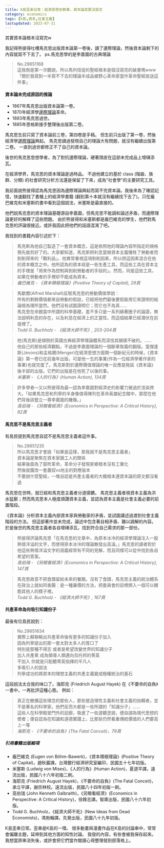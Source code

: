 ```yaml
---
title: K島歪串日常：經濟思想史軼事，資本論其實沒寫完
category: economics
tags: [k島,資本,社會主義]
lastupdated: 2023-07-31
---
```


其實資本論根本沒寫完w

我記得熊彼得吐槽馬克思出版資本論第一卷後，讀了邊際理論，然後資本論剩下的內容就寫不下去了。
ps.馬克思學的是李嘉圖的古典理論

> No.29651168  
> 這我倒是第一次聽說，所以馬列信徒的聖經根本是個沒寫完的破書嗎www  
> 「關於我寫到一半寫不下去的理論半成品被野心革命家當作革命聖經放送這件事」

<!--more-->

#### 資本論未完成原因的推論

+ 1867年馬克思出版資本論第一卷。
+ 1870年經濟學[邊際理論](https://zh.wikipedia.org/zh-tw/%E8%BE%B9%E9%99%85%E4%B8%BB%E4%B9%89)革命。
+ 1883年馬克思過世。
+ 1885年恩格斯接手整理後出版第二卷。

馬克思生前只寫了資本論前三卷，第四卷是手稿。
但生前只出版了第一卷，然後經濟學[邊際理論](https://zh.wikipedia.org/zh-tw/%E8%BE%B9%E9%99%85%E4%B8%BB%E4%B9%89)興起。
馬克思讀過發現自己的理論大有問題，就沒有繼續出版第二卷。
一直到過世都修正不了自己的資本論。

後世的馬克思思想學者，為了對抗邊際理論，硬著頭皮在這部未完成品上增磚添瓦。

在經濟學界，馬克思的資本理論是過時品。
不過他建立的基於 class (階級、族群、分類) 的社會研究分析方法還是保留了下來，成為"社會學"的主要研究工具。

我前面說熊彼得認為馬克思因為邊際理論興起而寫不完資本論。我後來為了確認記憶，快速翻找了書櫃上的經濟學書籍 (翻到第十本就沒有繼續找下去了)。只在龐巴維克和米塞斯的書中看到這個說法，米塞斯是最直接的。

他們說馬克思的資本理論基礎源自李嘉圖，但馬克思不能調和論述矛盾，而邊際理論更好的解釋了這些問題。
由於熊彼得和米塞斯都是龐巴維克的學生，他們對馬克思的評論很接近。或許我因此把他們的話語混淆了吧。

我找到的書籍內容引述於下：

> 馬克斯為他自己製造了一套資本概念，這是依照他的理論內容所指定的規格預先裁剪好了的。大家都知道，馬克斯把利息當做資本主義犧牲了勞動者而剝削得來的「戰利品」。他異常重視這項剝削因素，所以把這因素混合在他的資本概念之中。他所認為的資本祗是一些生產工具，而這些工具在資本主的手裡是「用來作為控制與剝削勞動者的手段的」。然而，同是這些工具，如果在勞動者的手裡却不能成為資本。  
> <cite>龐巴維克 - 《資本積極理論》(Positive Theory of Capital), 29頁</cite>

> 馬歇爾(Alfred Marshall)反駁馬克思的勞動價值學說：  
> 所有的剩餘價值都來自勞動的假設，已經把他們最後要假裝用它來證明的結論視為理所當然。他們沒有試圖證明它；而它也不為真……  
> 馬克思在命題當中所謂的科學基礎，差不多只是一系列繞著圈子的論證，無法說明利息的存在，以及利息在經濟上的正當性，而這個結果已經潛伏在前提裡了。  
> <cite>Todd G. Buchholz - 《經濟大師不死》, 203-204頁</cite>

> 他(馬克斯)是傾倒於英國古典經濟學理論體系而深信其顛撲不破的。……  
> 他自己的那些經濟觀點，不過是李嘉圖理論的一個斷章取義的翻版。當傑逢斯(Jevons)和孟格爾(Menger)在經濟思想方面開一個新紀元的時候，《資本論》第一卷已在前幾年出版，可是他一生的事業(作為一位經濟學著作家的事業)也就完蛋了。馬克斯對於邊際價值理論的唯一反應是拖延《資本論》後半部的出版。它們的出版是在他死了以後的事。  
> <cite>米塞斯 - 《人的行為》(Human Action), 134頁</cite>

> 許多學者—又以熊彼得為最—認為李嘉圖對經濟史的影響力被過於渲染誇大。「如果馬克思和列寧的半身像值得陳列在革命英雄紀念館中，那麼在他們背後該豎立一尊李嘉圖的雕像。」  
> <cite>高伯瑞 - 《另眼看經濟》(Economics in Perspective: A Critical History), 92頁</cite>


#### 馬克思不是馬克思主義者

有島民提到馬克思自認不是馬克思主義者這件事。

> No.29651235  
> 所以馬克思才會說「如果是這樣，那我就不是馬克思主義者」  
> 資本論是聚焦在資本家跟工人的關係  
> 結果後面為了鼓吹革命，革命分子發現家鄉根本沒有工業化  
> 然後就魔改一套農奴vs地主的對應版本  
> 不要說什麼聖經，一堆自認是共產主義者的大概根本連資本論的原文都沒看過

馬克思在世時，就已經和馬克思主義者分道揚鑣。
馬克思主義者視資本主義為洪水猛獸；然而馬克思本人極度頌讚資本主義，並認為資本主義是社會主義必要的前置階段。

《資本論》分析資本主義內部資本家與勞動家的矛盾，並試圖講述過渡到社會主義階段的方法。
但這部著作並未完成，論述中包含著自相矛盾、難以調解的內容。於是後世的馬克思主義者各自增磚添瓦，找到符合自己需求的那一部份。

> 熊彼得評論馬克思「在馬克思的文章中，為原本冰冷的經濟學理論注入一股熱情洋溢的文字，而使得原本冰冷的理論散發出高溫。」馬克思的讀者對於他這些熱情洋溢文字的涵義經常有不同的見解，而且同樣可以從中找到各自希望的答案。  
> <cite>高伯瑞 - 《另眼看經濟》(Economics in Perspective: A Critical History), 147頁</cite>

> 馬克思故意不把食譜留給未來的餐館。沒有了食譜，馬克思主義的統治體系在政治上就如同香腸：是一種廉價的方法，把委員會的目標擠入一個可以餵飽其他人的模子裡。  
> <cite>Todd G. Buchholz - 《經濟大師不死》, 167頁</cite>

#### 共產革命為何吸引知識份子

最後有位島民說到：

> No.29651634  
> 實際上蘇聯輸出共產革命後有更多的知識份子加入  
> 因為列寧提出的那一套太對太多人的胃口了  
> 特別是那種不得志 或者是希望改變世界的知識分子  
> 加入共產黨 成為領導人類邁向烏托邦的菁英  
> 不加入 你就是只配聽菁英指揮的平凡人  
> 多吸引人的說法  
> 列寧成功的將原本的理想主義的共產主義變成極權統治的基石  

這段說法太合我的味口了。海耶克 (Friedrich August Hayek) 在《不要命的自負》一書中，一再批評這種心態。
例如：

> 真正在散播這些理念的那些人，那些營造理性主義和社會主義的抬轎者，並不是著名的科學家。他們反而大都是一些所謂的「知識分子」……  
> 這些人在科學殿堂門外的迴廊，吸進了一些道聽塗說，便自詡為現代思想的使者；便自認為在知識和道德實踐上，比那些仍然看重傳統價值的人們要高上一等  
> <cite>海耶克 - 《不要命的自負》(The Fatal Conceit)，79頁</cite>

##### 引用書籍出版細項

+ 龐巴維克 (Eugen von Böhm-Bawerk)，《資本積極理論》(Positive Theory of Capital)，趙秋巖譯。台灣銀行經濟研究室編印，民國五十七年初版。
+ 米塞斯 (Ludwig von Mises)，《人的行為》(Human Action)，夏道平譯。遠流出版，民國八十六年初版二刷。
+ 海耶克 (Friedrich August Hayek)，《不要命的自負》(The Fatal Conceit)，承立平譯，謝宗林校。遠流出版，民國八十四年初版一刷。
+ 高伯瑞 (John Kenneth Galbraith)，《另眼看經濟》(Economics in Perspective: A Critical History)，徐鋒志譯。智庫出版，民國八十六年初版。
+ Todd G. Buchholz，《經濟大師不死》(New Ideas from Dead Economists)，馮勃翰譯。先覺出版，民國八十九年初版。

<div class="note">
K島歪串日常。歪串是K島的一環。
很多動畫與漫畫作品在K島的討論串中，常常會偏離主題，延伸到其他方面的知性討論。
我發的內容，有些會被我保存起來。我想當原串消失後，或許會把它們當作閱讀心得整理發到部落格上。
</div>